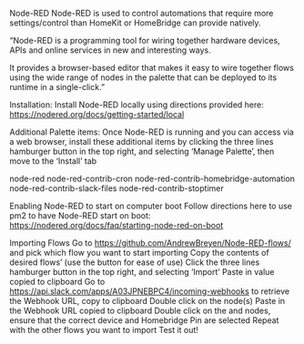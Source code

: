 Node-RED
Node-RED is used to control automations that require more settings/control than HomeKit or HomeBridge can provide natively. 

“Node-RED is a programming tool for wiring together hardware devices, APIs and online services in new and interesting ways.

It provides a browser-based editor that makes it easy to wire together flows using the wide range of nodes in the palette that can be deployed to its runtime in a single-click.”

Installation:
Install Node-RED locally using directions provided here: https://nodered.org/docs/getting-started/local

Additional Palette items:
Once Node-RED is running and you can access via a web browser, install these additional items by clicking the three lines hamburger button in the top right, and selecting ‘Manage Palette’, then move to the ‘Install’ tab

node-red
node-red-contrib-cron
node-red-contrib-homebridge-automation
node-red-contrib-slack-files
node-red-contrib-stoptimer

Enabling Node-RED to start on computer boot
Follow directions here to use pm2 to have Node-RED start on boot: https://nodered.org/docs/faq/starting-node-red-on-boot

Importing Flows
Go to https://github.com/AndrewBreyen/Node-RED-flows/ and pick which flow you want to start importing
Copy the contents of desired flows’ (use the button for ease of use)
Click the three lines hamburger button in the top right, and selecting ‘Import’
Paste in value copied to clipboard
Go to https://api.slack.com/apps/A03JPNEBPC4/incoming-webhooks to retrieve the Webhook URL, copy to clipboard
Double click on the  node(s)
Paste in the Webhook URL copied to clipboard
Double click on the and nodes, ensure that the correct device and Homebridge Pin are selected
Repeat with the other flows you want to import
Test it out!
